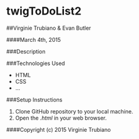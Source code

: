# twigToDoList2

##Virginie Trubiano & Evan Butler

####March 4th, 2015

###Description



###Technologies Used

* HTML
* CSS
* ...

###Setup Instructions

1. Clone GitHub repository to your local machine.
1. Open the *.html* in your web browser.

####Copyright (c) 2015 Virginie Trubiano
